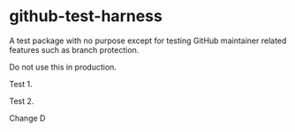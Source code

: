 # github-test-harness

A test package with no purpose except for testing GitHub maintainer related features such as branch protection.

Do not use this in production.

Test 1.

Test 2.

Change D
